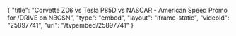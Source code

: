 {
    "title": "Corvette Z06 vs Tesla P85D vs NASCAR - American Speed Promo for \/DRIVE on NBCSN",
    "type": "embed",
    "layout": "iframe-static",
    "videoId": "25897741",
    "url": "\/tvpembed\/25897741"
}